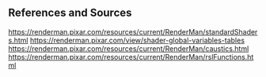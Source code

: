 
## References and Sources
https://renderman.pixar.com/resources/current/RenderMan/standardShaders.html
https://renderman.pixar.com/view/shader-global-variables-tables
https://renderman.pixar.com/resources/current/RenderMan/caustics.html
https://renderman.pixar.com/resources/current/RenderMan/rslFunctions.html